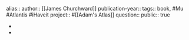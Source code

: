 alias::
author:: [[James Churchward]] 
publication-year::
tags:: book, #Mu #Atlantis #iHaveit 
project:: #[[Adam's Atlas]] 
question::
public:: true

-
-